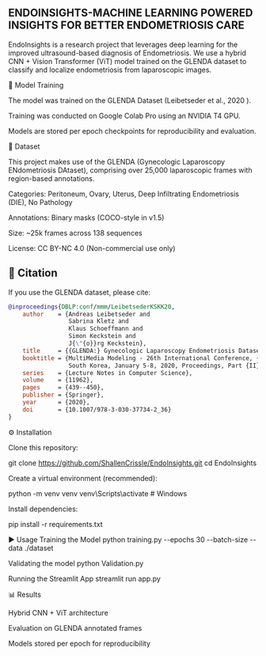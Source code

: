 ## **ENDOINSIGHTS-MACHINE LEARNING POWERED INSIGHTS FOR  BETTER ENDOMETRIOSIS  CARE**

EndoInsights is a research project that leverages deep learning for the improved ultrasound-based diagnosis of Endometriosis.
We use a hybrid CNN + Vision Transformer (ViT) model trained on the GLENDA dataset to classify and localize endometriosis from laparoscopic images.

🚀 Model Training

The model was trained on the GLENDA Dataset (Leibetseder et al., 2020
).

Training was conducted on Google Colab Pro using an NVIDIA T4 GPU.

Models are stored per epoch checkpoints for reproducibility and evaluation.

📂 Dataset

This project makes use of the GLENDA (Gynecologic Laparoscopy ENdometriosis DAtaset), comprising over 25,000 laparoscopic frames with region-based annotations.

Categories: Peritoneum, Ovary, Uterus, Deep Infiltrating Endometriosis (DIE), No Pathology

Annotations: Binary masks (COCO-style in v1.5)

Size: ~25k frames across 138 sequences

License: CC BY-NC 4.0
 (Non-commercial use only)

## 📑 Citation

If you use the GLENDA dataset, please cite:

```bibtex
@inproceedings{DBLP:conf/mmm/LeibetsederKSKK20,
    author    = {Andreas Leibetseder and
                 Sabrina Kletz and
                 Klaus Schoeffmann and
                 Simon Keckstein and
                 J{\"{o}}rg Keckstein},
    title     = {{GLENDA:} Gynecologic Laparoscopy Endometriosis Dataset},
    booktitle = {MultiMedia Modeling - 26th International Conference, {MMM} 2020, Daejeon,
                 South Korea, January 5-8, 2020, Proceedings, Part {II}},
    series    = {Lecture Notes in Computer Science},
    volume    = {11962},
    pages     = {439--450},
    publisher = {Springer},
    year      = {2020},
    doi       = {10.1007/978-3-030-37734-2_36}
}
```
⚙️ Installation

Clone this repository:

git clone https://github.com/ShallenCrissle/EndoInsights.git
cd EndoInsights


Create a virtual environment (recommended):

python -m venv venv
venv\Scripts\activate      # Windows


Install dependencies:

pip install -r requirements.txt


▶️ Usage
Training the Model
python training.py --epochs 30 --batch-size  --data ./dataset

Validating the model
python Validation.py

Running the Streamlit App
streamlit run app.py

📊 Results

Hybrid CNN + ViT architecture

Evaluation on GLENDA annotated frames

Models stored per epoch for reproducibility

